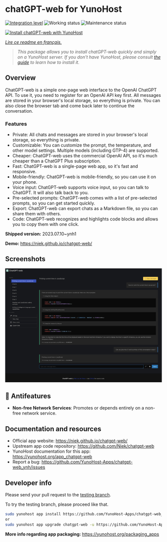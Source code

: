 <!--
N.B.: This README was automatically generated by https://github.com/YunoHost/apps/tree/master/tools/README-generator
It shall NOT be edited by hand.
-->

# chatGPT-web for YunoHost

[![Integration level](https://dash.yunohost.org/integration/chatgpt-web.svg)](https://dash.yunohost.org/appci/app/chatgpt-web) ![Working status](https://ci-apps.yunohost.org/ci/badges/chatgpt-web.status.svg) ![Maintenance status](https://ci-apps.yunohost.org/ci/badges/chatgpt-web.maintain.svg)

[![Install chatGPT-web with YunoHost](https://install-app.yunohost.org/install-with-yunohost.svg)](https://install-app.yunohost.org/?app=chatgpt-web)

*[Lire ce readme en français.](./README_fr.md)*

> *This package allows you to install chatGPT-web quickly and simply on a YunoHost server.
If you don't have YunoHost, please consult [the guide](https://yunohost.org/#/install) to learn how to install it.*

## Overview

ChatGPT-web is a simple one-page web interface to the OpenAI ChatGPT API. To use it, you need to register for an OpenAI API key first. All messages are stored in your browser's local storage, so everything is private. You can also close the browser tab and come back later to continue the conversation.

### Features

- Private: All chats and messages are stored in your browser's local storage, so everything is private.
- Customizable: You can customize the prompt, the temperature, and other model settings. Multiple models (including GTP-4) are supported.
- Cheaper: ChatGPT-web uses the commercial OpenAI API, so it's much cheaper than a ChatGPT Plus subscription.
- Fast: ChatGPT-web is a single-page web app, so it's fast and responsive.
- Mobile-friendly: ChatGPT-web is mobile-friendly, so you can use it on your phone.
- Voice input: ChatGPT-web supports voice input, so you can talk to ChatGPT. It will also talk back to you.
- Pre-selected prompts: ChatGPT-web comes with a list of pre-selected prompts, so you can get started quickly.
- Export: ChatGPT-web can export chats as a Markdown file, so you can share them with others.
- Code: ChatGPT-web recognizes and highlights code blocks and allows you to copy them with one click.


**Shipped version:** 2023.07.10~ynh1

**Demo:** https://niek.github.io/chatgpt-web/

## Screenshots

![Screenshot of chatGPT-web](./doc/screenshots/screenshot.png)

## :red_circle: Antifeatures

- **Non-free Network Services**: Promotes or depends entirely on a non-free network service.

## Documentation and resources

* Official app website: <https://niek.github.io/chatgpt-web/>
* Upstream app code repository: <https://github.com/Niek/chatgpt-web>
* YunoHost documentation for this app: <https://yunohost.org/app_chatgpt-web>
* Report a bug: <https://github.com/YunoHost-Apps/chatgpt-web_ynh/issues>

## Developer info

Please send your pull request to the [testing branch](https://github.com/YunoHost-Apps/chatgpt-web_ynh/tree/testing).

To try the testing branch, please proceed like that.

``` bash
sudo yunohost app install https://github.com/YunoHost-Apps/chatgpt-web_ynh/tree/testing --debug
or
sudo yunohost app upgrade chatgpt-web -u https://github.com/YunoHost-Apps/chatgpt-web_ynh/tree/testing --debug
```

**More info regarding app packaging:** <https://yunohost.org/packaging_apps>
